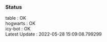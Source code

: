 ### Status


table : OK  
hogwarts : OK  
icy-bot : OK  
Latest Update : 2022-05-28 15:09:08.799299
